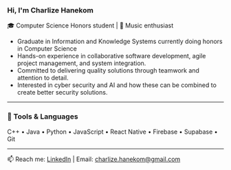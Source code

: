 ### Hi, I'm Charlize Hanekom

🎓 Computer Science Honors student | 🎵 Music enthusiast
- Graduate in Information and Knowledge Systems currently doing honors in Computer Science
- Hands-on experience in collaborative software development, agile project management, and system integration. 
- Committed to delivering quality solutions through teamwork and attention to detail. 
- Interested in cyber security and AI and how these can be combined to create better security solutions.

---

### 🔧 Tools & Languages
C++ • Java • Python • JavaScript • React Native • Firebase • Supabase • Git

---
<!--
### 🌟 Featured Projects
- 🧠 [Self-Supervised Audio Deepfake Detection](https://github.com/yourname/self-supervised-deepfake-detection): 
  Combines WavLM and AASIST in a custom backend to detect AI-generated voices.
- 🌐 [Movie Social App](https://github.com/yourname/movie-social-app): 
  A React Native app for rating and discussing films with friends.

---
-->
📫 Reach me: [LinkedIn](https://linkedin.com/in/charlize-hanekom-6770a918a/) | Email: charlize.hanekom@gmail.com
<!--
**CharlizeHanekom/CharlizeHanekom** is a ✨ _special_ ✨ repository because its `README.md` (this file) appears on your GitHub profile.

Here are some ideas to get you started:

- 🔭 I’m currently working on ...
- 🌱 I’m currently learning ...
- 👯 I’m looking to collaborate on ...
- 🤔 I’m looking for help with ...
- 💬 Ask me about ...
- 📫 How to reach me: ...
- 😄 Pronouns: ...
- ⚡ Fun fact: ...
-->
